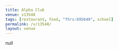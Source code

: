```yaml
---
title: Alpha Club
venue: v13548
tags: [restaurant, food, "fhrs:695649", school]
permalink: /v/13548/
layout: venue
---
```

null
